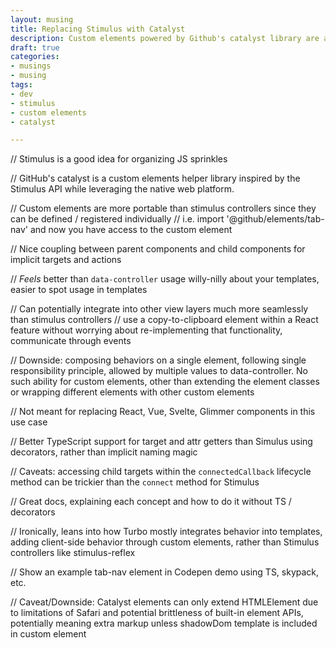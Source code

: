 ```yaml
---
layout: musing
title: Replacing Stimulus with Catalyst
description: Custom elements powered by Github's catalyst library are a great replacement for Stimulus controllers
draft: true
categories:
- musings
- musing
tags:
- dev
- stimulus
- custom elements
- catalyst

---
```


// Stimulus is a good idea for organizing JS sprinkles

// GitHub's catalyst is a custom elements helper library inspired by the Stimulus API while leveraging the native web platform.

// Custom elements are more portable than stimulus controllers since they can be defined / registered individually
// i.e. import '@github/elements/tab-nav' and now you have access to the custom element

// Nice coupling between parent components and child components for implicit targets and actions

// _Feels_ better than `data-controller` usage willy-nilly about your templates, easier to spot usage in templates

// Can potentially integrate into other view layers much more seamlessly than stimulus controllers
// use a copy-to-clipboard element within a React feature without worrying about re-implementing that functionality, communicate through events

// Downside: composing behaviors on a single element, following single responsibility principle, allowed by multiple values to data-controller. No such ability for custom elements, other than extending the element classes or wrapping different elements with other custom elements

// Not meant for replacing React, Vue, Svelte, Glimmer components in this use case

// Better TypeScript support for target and attr getters than Simulus using decorators, rather than implicit naming magic

// Caveats: accessing child targets within the `connectedCallback` lifecycle method can be trickier than the `connect` method for Stimulus

// Great docs, explaining each concept and how to do it without TS / decorators

// Ironically, leans into how Turbo mostly integrates behavior into templates, adding client-side behavior through custom elements, rather than Stimulus controllers like stimulus-reflex

// Show an example tab-nav element in Codepen demo using TS, skypack, etc.

// Caveat/Downside: Catalyst elements can only extend HTMLElement due to limitations of Safari and potential brittleness of built-in element APIs, potentially meaning extra markup unless shadowDom template is included in custom element
